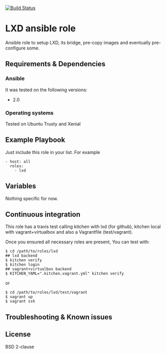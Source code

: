 [![Build Status](https://travis-ci.org/juju4/ansible-lxd.svg?branch=master)](https://travis-ci.org/juju4/ansible-lxd)
# LXD ansible role

Ansible role to setup LXD, its bridge, pre-copy images and eventually pre-configure some.

## Requirements & Dependencies

### Ansible
It was tested on the following versions:
 * 2.0

### Operating systems

Tested on Ubuntu Trusty and Xenial

## Example Playbook

Just include this role in your list.
For example

```
- host: all
  roles:
    - lxd
```

## Variables

Nothing specific for now.

## Continuous integration

This role has a travis test calling kitchen with lxd (for github), kitchen local with vagrant+virtualbox and also a Vagrantfile (test/vagrant).

Once you ensured all necessary roles are present, You can test with:
```
$ cd /path/to/roles/lxd
## lxd backend
$ kitchen verify
$ kitchen login
## vagrant+virtualbox backend
$ KITCHEN_YAML=".kitchen.vagrant.yml" kitchen verify
```
or
```
$ cd /path/to/roles/lxd/test/vagrant
$ vagrant up
$ vagrant ssh
```

## Troubleshooting & Known issues


## License

BSD 2-clause

